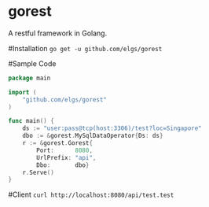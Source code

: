 gorest
======

A restful framework in Golang.

#Installation
`go get -u github.com/elgs/gorest`

#Sample Code
```go
package main

import (
	"github.com/elgs/gorest"
)

func main() {
	ds := "user:pass@tcp(host:3306)/test?loc=Singapore"
	dbo := &gorest.MySqlDataOperator{Ds: ds}
	r := &gorest.Gorest{
		Port:      8080,
		UrlPrefix: "api",
		Dbo:       dbo}
	r.Serve()
}

```

#Client
`curl http://localhost:8080/api/test.test`